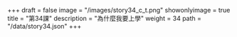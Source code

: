 +++
draft = false 
image = "/images/story34_c_t.png" 
showonlyimage = true 
title = "第34課" 
description = "為什麼我要上學"
weight = 34 
path = "/data/story34.json" 
+++
